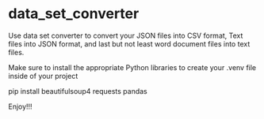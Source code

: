 # data_set_converter


<p>Use data set converter to convert your JSON files into CSV format, Text files into JSON format, and last but not least word document files into text files.</p>
<p></p>
<p>Make sure to install the appropriate Python libraries to create your .venv file inside of your project</p>
<p></p>
<p>pip install beautifulsoup4 requests pandas</p>
<p></p>
<p>Enjoy!!!</p>
